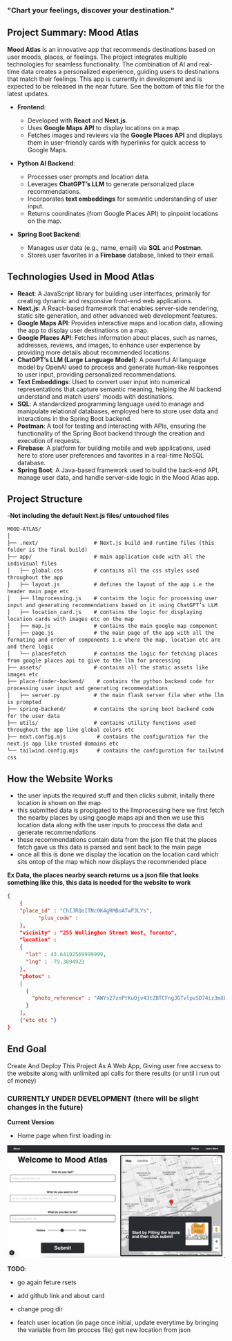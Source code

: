 ### "Chart your feelings, discover your destination."

## Project Summary: **Mood Atlas**

**Mood Atlas** is an innovative app that recommends destinations based on user moods, places, or feelings. The project integrates multiple technologies for seamless functionality. The combination of AI and real-time data creates a personalized experience, guiding users to destinations that match their feelings. This app is currently in development and is expected to be released in the near future. See the bottom of this file for the latest updates.

- **Frontend**:  
  - Developed with **React** and **Next.js**.  
  - Uses **Google Maps API** to display locations on a map.  
  - Fetches images and reviews via the **Google Places API** and displays them in user-friendly cards with hyperlinks for quick access to Google Maps.

- **Python AI Backend**:  
  - Processes user prompts and location data.  
  - Leverages **ChatGPT’s LLM** to generate personalized place recommendations.  
  - Incorporates **text embeddings** for semantic understanding of user input.  
  - Returns coordinates (from Google Places API) to pinpoint locations on the map.

- **Spring Boot Backend**:  
  - Manages user data (e.g., name, email) via **SQL** and **Postman**.  
  - Stores user favorites in a **Firebase** database, linked to their email.  

## **Technologies Used in Mood Atlas**

- **React**: A JavaScript library for building user interfaces, primarily for creating dynamic and responsive front-end web applications.
- **Next.js**: A React-based framework that enables server-side rendering, static site generation, and other advanced web development features.
- **Google Maps API**: Provides interactive maps and location data, allowing the app to display user destinations on a map.
- **Google Places API**: Fetches information about places, such as names, addresses, reviews, and images, to enhance user experience by providing more details about recommended locations.
- **ChatGPT’s LLM (Large Language Model)**: A powerful AI language model by OpenAI used to process and generate human-like responses to user input, providing personalized recommendations.
- **Text Embeddings**: Used to convert user input into numerical representations that capture semantic meaning, helping the AI backend understand and match users' moods with destinations.
- **SQL**: A standardized programming language used to manage and manipulate relational databases, employed here to store user data and interactions in the Spring Boot backend.
- **Postman**: A tool for testing and interacting with APIs, ensuring the functionality of the Spring Boot backend through the creation and execution of requests.
- **Firebase**: A platform for building mobile and web applications, used here to store user preferences and favorites in a real-time NoSQL database.
- **Spring Boot**: A Java-based framework used to build the back-end API, manage user data, and handle server-side logic in the Mood Atlas app.

## Project Structure
-**Not including the default Next.js files/ untouched files**
```
MOOD-ATLAS/
│
├── .next/                  # Next.js build and runtime files (this folder is the final build)
├── app/                    # main application code with all the indivisual files
│   ├── global.css          # contains all the css styles used throughout the app
│   ├── layout.js           # defines the layout of the app i.e the header main page etc
│   ├── llmprocessing.js    # contains the logic for processing user input and generating recommendations based on it using ChatGPT’s LLM
│   ├── location_card.js    # contains the logic for displaying location cards with images etc on the map
│   ├── map.js              # contains the main google map component
│   ├── page.js             # the main page of the app with all the formating and order of components i.e where the map, location etc are and there logic
│   └── placesfetch         # contains the logic for fetching places from google places api to give to the llm for processing
├── assets/                 # contains all the static assets like images etc
├── place-finder-backend/    # contains the python backend code for processing user input and generating recommendations
│   ├── server.py           # the main flask server file wher ethe llm is prompted 
├── spring-backend/         # contains the spring boot backend code for the user data
├── utils/                  # contains utility functions used throughout the app like global colors etc
├── next.config.mjs          # contains the configuration for the next.js app like trusted domains etc
└── tailwind.config.mjs      # contains the configuration for tailwind css
```

## How the Website Works
- the user inputs the required stuff and then clicks submit, initally there location is shown on the map
- this submitted data is propigated to the llmprocessing here we first fetch the nearby places by using google maps api and then we use this location data along with the user inputs to proccess the data and generate recommendations
- these recommendations contain data from the json file that the places fetch gave us this data is parsed and sent back to the main page
- once all this is done we display the location on the location card which sits ontop of the map which now displays the recommended place

**Ex Data, the places nearby search returns us a json file that looks something like this, this data is needed for the website to work**
```json
{
    {
    "place_id" : "ChIJRQoITNc0K4gRMBoATwPJLYs",
          "plus_code" : 
    },
    "vicinity" : "255 Wellington Street West, Toronto",
    "location" : 
    {
      "lat" : 43.64192569999999,
      "lng" : -79.3894923
    },
    "photos" : 
    [
      {
        "photo_reference" : "AWYs27znPtKuOjv43tZBTCFngJGTvlpvSD74iz3mXFo7trkgn8-jNhGtxP0zT8OdBpgRDLX4vih2Jvs-8PcJh_KVRfKablKQgHorz3rTNh0cqulc5R5OHjdI7JM2EwzxoCm_LSn2uKNu3Fw6MuYoFgSb-GrVlDZ2uudhal7pbx1KO3m7chFA",
      }
    ],
    {"etc etc "}
}
```

## End Goal
Create And Deploy This Project As A Web App, Giving user free accsess to the website along with unlimited api calls for there results (or until i run out of money)

### CURRENTLY UNDER DEVELOPMENT (there will be slight changes in the future)

**Current Version**
- Home page when first loading in:
<img src="./assets/latest.png" alt="Home" width="600" height="auto" />

**TODO**: 
- go again feture rsets
- add github link and about card
- change prog dir

- featch user location (in page once initial, update everytime by bringing the variable from llm procces file) get new location from json 
 